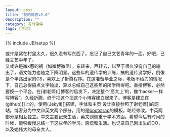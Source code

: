 ```yaml
---
layout: post
title: "我的博客v2.0"
description: ""
category: 有时停停
tags: [生活]
---
```

{% include JB/setup %}

或许是窝在村里太久，很久没有写东西了。忘记了自己文艺青年的一面。好吧，已经文艺中年了。  
又或许是微x惹的祸（如微博微信），东转来，西转去，以至于很久没有自己的输出了，语文能力也随之下降明显。这些年的遗传学的训练，搞的遗传没学好，倒像是个半路出家的CS，喜欢上了折腾程序。在这准备毕业之际，老板不给力的情况下，自己总得搞点文字输出，算以总结自己这些年的所学所得吧。重拾博客，必然要换一个平台。在(谢老师)[]博客的启发下，决定整个‘高大上’的，像“hacker一样写博客“。久经折腾，终于把这个把这个小博客建立起来了。博客是建立在(github)[]上的，使用(Jekyll)[]搭建，字体和主页
设计直接参照了谢老师[]的网站。博客分为中文和英文两个部分，用的是[bootstrap]()的模板，略经修改。中英两部分是相互独立。中文主要记录生活，英文则侧重于学术方面。希望今后有时间的时候，能够缓慢总结一下这些年的学习，感悟和生活。也记录自己刚出生的OO，以及她伟大的母亲大人。
